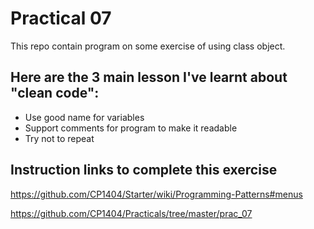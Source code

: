 # Practical 07
This repo contain program on some exercise of using class object.

## Here are the 3 main lesson I've learnt about "clean code":
- Use good name for variables
- Support comments for program to make it readable
- Try not to repeat

## Instruction links to complete this exercise
https://github.com/CP1404/Starter/wiki/Programming-Patterns#menus

https://github.com/CP1404/Practicals/tree/master/prac_07
